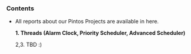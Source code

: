 ### Contents
- All reports about our Pintos Projects are available in here.


  **1. Threads (Alarm Clock, Priority Scheduler, Advanced Scheduler)**

  2,3. TBD :) 
